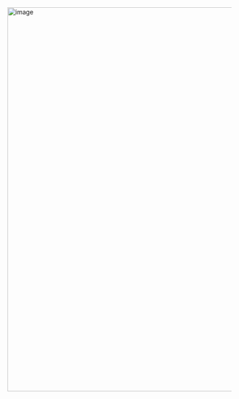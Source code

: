 <img width="1869" height="864" alt="image" src="https://github.com/user-attachments/assets/45a75d05-f4a9-4a4c-b052-b6ce4d5ada14" />

